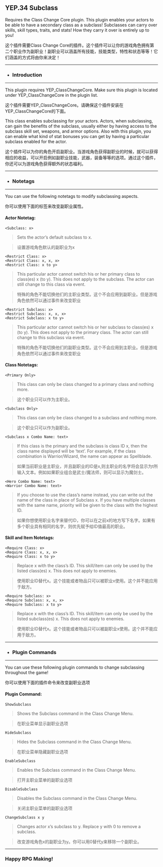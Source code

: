 ## YEP.34  Subclass
Requires the Class Change Core plugin. This plugin enables your actors to be able to have a secondary class as a subclass! Subclasses can carry over skills, skill types, traits, and stats! How they carry it over is entirely up to you!

这个插件需要Class Change Core的插件。这个插件可以让你的游戏角色拥有第二个职业作为副职业！副职业可以涵盖所有技能，技能类型，特性和状态等等！它们涵盖的方式将由你来决定！

***
- ### Introduction
***

This plugin requires YEP_ClassChangeCore. Make sure this plugin is located under YEP_ClassChangeCore in the plugin list.

这个插件需要YEP_ClassChangeCore。请确保这个插件安装在YEP_ClassChangeCore的下面。

This class enables subclassing for your actors. Actors, when subclassing, can gain the benefits of the subclass, usually either by having access to the subclass skill set, weapons, and armor options. Also with this plugin, you can enable what kind of stat bonuses you can get by having a particular subclass enabled for the actor.

这个插件可以为你的角色开启副职业。当游戏角色获得副职业的时候，就可以获得相应的收益，可以开启例如副职业技能，武器，装备等等的选项。通过这个插件，你还可以为游戏角色获得额外的状态福利。

***
- ### Notetags
***

You can use the following notetags to modify subclassing aspects.

你可以使用下面的标签来改变副职业属性。

#### Actor Notetag:

	<Subclass: x>
	
> Sets the actor’s default subclass to x.

> 设置游戏角色默认的副职业为x

	<Restrict Class: x>
	<Restrict Class: x, x, x>
	<Restrict Class: x to y>

> This particular actor cannot switch his or her primary class to class(es) x (to y). This does not apply to the subclass. The actor can still change to this class via event.

> 特殊的角色不能切换他们的主职业类型。这个不会应用到副职业。但是游戏角色依然可以通过事件来改变职业

	<Restrict Subclass: x>
	<Restrict Subclass: x, x, x>
	<Restrict Subclass: x to y>

> This particular actor cannot switch his or her subclass to class(es) x (to y). This does not apply to the primary class. The actor can still change to this subclass via event.

> 特殊的角色不能切换他们的副职业类型。这个不会应用到主职业。但是游戏角色依然可以通过事件来改变职业

#### Class Notetags:

	<Primary Only>
	
> This class can only be class changed to a primary class and nothing more.

> 这个职业只可以作为主职业。

	<Subclass Only>
	
> This class can only be class changed to a subclass and nothing more.

> 这个职业只可以作为副职业。

	<Subclass x Combo Name: text>
	
> If this class is the primary and the subclass is class ID x, then the class name displayed will be ‘text’. For example, if the class combination is Warrior/Wizard, the name can appear as Spellblade.

> 如果当前职业是主职业，并且副职业的ID是x,则主职业的名字将会显示为t所输入文本。例如如果职业组合是武士/魔法师，则可以显示为魔剑士。

	<Hero Combo Name: text>
	<Warrior Combo Name: text>
	
> If you choose to use the class’s name instead, you can write out the name of the class in place of Subclass x. If you have multiple classes with the same name, priority will be given to the class with the highest ID.

> 如果你想使用职业名字来替代ID，你可以在之前x的地方写下名字。如果有多个职业具有相同的名字，则优先赋予给ID值最高的职业。

#### Skill and Item Notetags:

	<Require Class: x>
	<Require Class: x, x, x>
	<Require Class: x to y>
	
> Replace x with the class’s ID. This skill/item can only be used by the listed class(es) x. This does not apply to enemies.

> 使用职业ID替代x。这个技能或者物品只可以被职业x使用。这个并不能应用于敌方。

	<Require Subclass: x>
	<Require Subclass: x, x, x>
	<Require Subclass: x to y>
	
> Replace x with the class’s ID. This skill/item can only be used by the listed subclass(es) x. This does not apply to enemies.

> 使用职业ID替代x。这个技能或者物品只可以被副职业x使用。这个并不能应用于敌方。

***
- ### Plugin Commands
***

You can use these following plugin commands to change subclassing throughout the game!

你可以使用下面的插件命令来改变副职业选项

#### Plugin Command:

	ShowSubclass
	
> Shows the Subclass command in the Class Change Menu.

> 在职业菜单显示副职业选项

	HideSubclass
	
> Hides the Subclass command in the Class Change Menu.

> 在职业菜单隐藏副职业选项

	EnableSubclass

> Enables the Subclass command in the Class Change Menu.

> 打开主职业菜单的副职业选项

	DisableSubclass

> Disables the Subclass command in the Class Change Menu.

> 关闭主职业菜单的副职业选项

	ChangeSubclass x y
	
> Changes actor x’s subclass to y. Replace y with 0 to remove a subclass.

> 改变游戏角色x的副职业为y。你可以用0替代y来移除一个副职业。

***

### Happy RPG Making!

